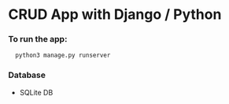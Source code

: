 # CRUD App with Django / Python

### To run the app:
```
  python3 manage.py runserver
```

### Database
* SQLite DB

